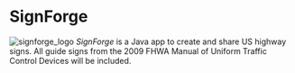 # SignForge

![signforge_logo](https://user-images.githubusercontent.com/9111384/33806454-7d621378-dd96-11e7-89f9-4215b2aa211f.png)
*SignForge* is a Java app to create and share US highway signs. All guide signs from the 2009 FHWA Manual of Uniform Traffic Control Devices will be included.
